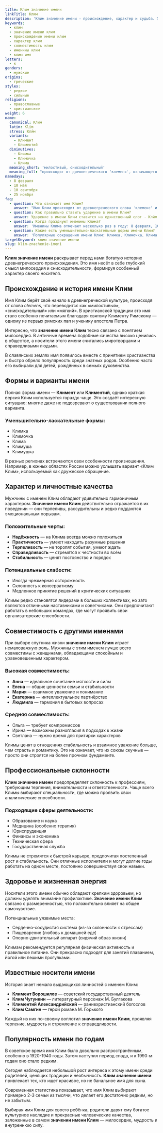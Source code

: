 ```yaml
---
title: Клим значение имени
linkTitle: Клим
description: 'Клим значение имени - происхождение, характер и судьба. Узнайте все о древнегреческом имени, его влиянии на личность и совместимости с другими именами.'
keywords:
  - клим
  - значение имени клим
  - происхождение имени клим
  - характер клим
  - совместимость клим
  - именины клим
  - клим имя
letters:
  - к
genders:
  - мужские
origins:
  - греческие
styles:
  - редкие
  - сильные
religions:
  - православные
  - христианские
weight: 6
name:
  canonical: Клим
  latin: Klim
  stress: Кли́м
  variants:
    - Климент
    - Климентий
  diminutives:
    - Климка
    - Климочка
    - Клима
  meaning_short: 'милостивый, снисходительный'
  meaning_full: "происходит от древнегреческого 'клеменс', означающего 'милостивый', 'мягкий', 'снисходительный'"
namedays:
  - 8 февраля
  - 10 мая
  - 10 сентября
  - 25 ноября
faq:
  - question: Что означает имя Клим?
    answer: "Имя Клим происходит от древнегреческого слова 'клеменс' и означает 'милостивый', 'снисходительный', 'мягкий'. Это имя символизирует доброту и терпимость."
  - question: Как правильно ставить ударение в имени Клим?
    answer: Ударение в имени Клим ставится на единственный слог - Кли́м. Это односложное имя с ударением на 'и'.
  - question: Когда празднуют именины Клима?
    answer: 'Именины Клима отмечают несколько раз в году: 8 февраля, 10 мая, 10 сентября и 25 ноября по православному календарю.'
  - question: Какие есть уменьшительно-ласкательные формы имени Клим?
    answer: 'Популярные сокращения имени Клим: Климка, Климочка, Клима. В детстве часто используют форму Климуша или Климушка.'
targetKeyword: клим значение имени
slug: klim-znachenie-imeni
---
```


**Клим значение имени** раскрывает перед нами богатую историю древнегреческого происхождения. Это имя несёт в себе глубокий смысл милосердия и снисходительности, формируя особенный характер своего носителя.

## Происхождение и история имени Клим

Имя Клим берёт своё начало в древнегреческой культуре, происходя от слова _clemens_, что переводится как «милостивый», «снисходительный» или «мягкий». В христианской традиции это имя стало особенно почитаемым благодаря святому Клименту Римскому — одному из первых римских пап и ученику апостола Петра.

Интересно, что **значение имени Клим** тесно связано с понятием милосердия. В античные времена подобные качества высоко ценились в обществе, а носители этого имени считались миротворцами и справедливыми людьми.

В славянских землях имя появилось вместе с принятием христианства и быстро обрело популярность среди знатных родов. Особенно часто его выбирали для детей, рождённых в семьях духовенства.

## Формы и варианты имени

Полная форма имени — **Климент** или **Климентий**, однако краткая версия Клим используется гораздо чаще. Это создаёт интересную ситуацию: многие даже не подозревают о существовании полного варианта.

### Уменьшительно-ласкательные формы:

- Климка
- Климочка
- Клима
- Климуша
- Климушка

В разных регионах встречаются свои особенности произношения. Например, в южных областях России можно услышать вариант «Клим Клим», используемый как дружеское обращение.

## Характер и личностные качества

Мужчины с именем Клим обладают удивительно гармоничным характером. **Значение имени Клим** действительно отражается в их поведении — они терпеливы, рассудительны и редко поддаются эмоциональным порывам.

### Положительные черты:

- **Надёжность** — на Клима всегда можно положиться
- **Практичность** — умеют находить разумные решения
- **Терпеливость** — не торопят события, умеют ждать
- **Справедливость** — стремятся к честности во всём
- **Стабильность** — ценят постоянство и порядок

### Потенциальные слабости:

- Иногда чрезмерная осторожность
- Склонность к консерватизму
- Медленное принятие решений в критических ситуациях

Климы редко становятся лидерами в больших коллективах, но зато являются отличными наставниками и советчиками. Они предпочитают работать в небольших командах, где могут проявить свои организаторские способности.

## Совместимость с другими именами

При выборе спутника жизни **значение имени Клим** играет немаловажную роль. Мужчины с этим именем лучше всего совместимы с женщинами, обладающими спокойным и уравновешенным характером.

### Высокая совместимость:

- **Анна** — идеальное сочетание мягкости и силы
- **Елена** — общие ценности семьи и стабильности
- **Мария** — взаимное уважение и понимание
- **Екатерина** — интеллектуальное партнёрство
- **Людмила** — гармония в бытовых вопросах

### Средняя совместимость:

- Ольга — требует компромиссов
- Ирина — возможны разногласия в подходах к жизни
- Светлана — нужно время для притирки характеров

Климы ценят в отношениях стабильность и взаимное уважение больше, чем страсть и романтику. Это не означает, что их союзы скучные — просто они строятся на более прочном фундаменте.

## Профессиональные склонности

**Клим значение имени** предопределяет склонность к профессиям, требующим терпения, внимательности и ответственности. Чаще всего Климы выбирают специальности, где можно проявить свои аналитические способности.

### Подходящие сферы деятельности:

- Образование и наука
- Медицина (особенно терапия)
- Юриспруденция
- Финансы и экономика
- Техническая сфера
- Государственная служба

Климы не стремятся к быстрой карьере, предпочитая постепенный рост и стабильность. Они отличные исполнители и могут долгие годы работать на одном месте, постоянно совершенствуя свои навыки.

## Здоровье и жизненная энергия

Носители этого имени обычно обладают крепким здоровьем, но должны уделять внимание профилактике. **Значение имени Клим** связано с размеренностью, что положительно влияет на общее самочувствие.

Потенциальные уязвимые места:

- Сердечно-сосудистая система (из-за склонности к стрессам)
- Пищеварение (любовь к домашней еде)
- Опорно-двигательный аппарат (сидячий образ жизни)

Климам рекомендуется регулярная физическая активность и правильное питание. Они прекрасно подходят для занятий плаванием, йогой или пешими прогулками.

## Известные носители имени

История знает немало выдающихся личностей с именем Клим:

- **Климент Ворошилов** — советский государственный деятель
- **Клим Чугункин** — литературный персонаж М. Булгакова
- **Климентий Александрийский** — раннехристианский богослов
- **Клим Самгин** — герой романа М. Горького

Каждый из них по-своему воплотил **значение имени Клим**, проявляя терпение, мудрость и стремление к справедливости.

## Популярность имени по годам

В советское время имя Клим было довольно распространённым, особенно в 1920-1940 годы. Затем наступил период спада, и к 1990-м годам оно стало редким.

Сегодня наблюдается небольшой рост интереса к этому имени среди родителей, ценящих традиции и необычность. **Клим значение имени** привлекает тех, кто ищет красивое, но не банальное имя для сына.

Современная статистика показывает, что имя Клим выбирают примерно 2-3 семьи из тысячи, что делает его достаточно редким, но не забытым.

Выбирая имя Клим для своего ребёнка, родители дарят ему богатое культурное наследие и прекрасные человеческие качества, заложенные в самом **значении имени Клим** — милосердие, мудрость и внутреннюю силу.
